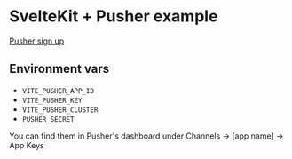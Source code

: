 # SvelteKit + Pusher example

[Pusher sign up](https://dashboard.pusher.com/accounts/sign_up)

## Environment vars

- `VITE_PUSHER_APP_ID`
- `VITE_PUSHER_KEY`
- `VITE_PUSHER_CLUSTER`
- `PUSHER_SECRET`

You can find them in Pusher's dashboard under Channels -> [app name] -> App Keys
